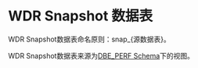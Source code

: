 # WDR Snapshot 数据表

WDR Snapshot数据表命名原则：snap\_\{源数据表\}。

WDR Snapshot数据表来源为[DBE\_PERF Schema](DBE_PERF-Schema.md)下的视图。

